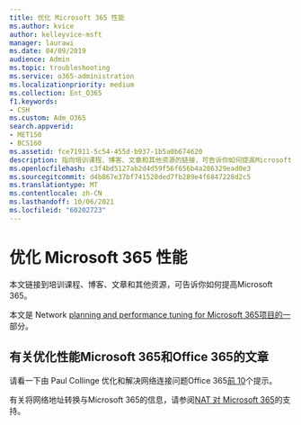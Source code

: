 ```yaml
---
title: 优化 Microsoft 365 性能
ms.author: kvice
author: kelleyvice-msft
manager: laurawi
ms.date: 04/09/2019
audience: Admin
ms.topic: troubleshooting
ms.service: o365-administration
ms.localizationpriority: medium
ms.collection: Ent_O365
f1.keywords:
- CSH
ms.custom: Adm_O365
search.appverid:
- MET150
- BCS160
ms.assetid: fce71911-5c54-455d-b937-1b5a0b674620
description: 指向培训课程、博客、文章和其他资源的链接，可告诉你如何提高Microsoft 365。
ms.openlocfilehash: c3f4bd5127ab2d4d59f56f656b4a286329ead0e3
ms.sourcegitcommit: d4b867e37bf741528ded7fb289e4f6847228d2c5
ms.translationtype: MT
ms.contentlocale: zh-CN
ms.lasthandoff: 10/06/2021
ms.locfileid: "60202723"
---
```

# <a name="tune-microsoft-365-performance"></a>优化 Microsoft 365 性能

本文链接到培训课程、博客、文章和其他资源，可告诉你如何提高Microsoft 365。
  
本文是 Network [planning and performance tuning for Microsoft 365项目的一](./network-planning-and-performance.md)部分。
   
## <a name="articles-about-fine-tuning-microsoft-365-and-office-365-performance"></a>有关优化性能Microsoft 365和Office 365的文章

请看一下由 Paul Collinge 优化和解决网络连接问题Office 365[前 10](/archive/blogs/onthewire/top-10-tips-for-optimising-troubleshooting-your-office-365-network-connectivity)个提示。 
  
有关将网络地址转换与Microsoft 365的信息，请参阅[NAT 对 Microsoft 365](nat-support-with-microsoft-365.md)的支持。
